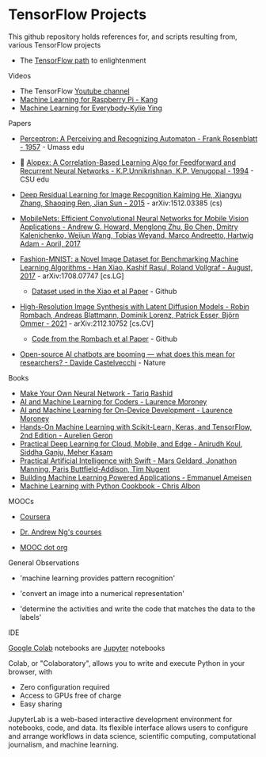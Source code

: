 # TensorFlow Projects

This github repository holds references for, and scripts resulting from, various TensorFlow projects

* The [TensorFlow path](https://www.tensorflow.org/resources/learn-ml) to enlightenment

Videos 

* The TensorFlow [Youtube channel](https://www.youtube.com/tensorflow)
* [Machine Learning for Raspberry Pi - Kang](https://www.youtube.com/@TensorFlow/videos)
* [Machine Learning for Everybody-Kylie Ying](https://youtu.be/i_LwzRVP7bg)

Papers

* [Perceptron: A Perceiving and Recognizing Automaton - Frank Rosenblatt - 1957](https://blogs.umass.edu/brain-wars/files/2016/03/rosenblatt-1957.pdf) - Umass edu

* :wolf: [Alopex: A Correlation-Based Learning Algo for Feedforward and Recurrent Neural Networks - K.P.Unnikrishnan, K.P. Venugopal - 1994](https://www.cs.colostate.edu/~anderson/cs545/notebooks/Alopex.pdf) - CSU edu 

* [Deep Residual Learning for Image Recognition Kaiming He, Xiangyu Zhang, Shaoqing Ren, Jian Sun - 2015](https://arxiv.org/abs/1512.03385) - arXiv:1512.03385 (cs)

* [MobileNets: Efficient Convolutional Neural Networks for Mobile Vision Applications - Andrew G. Howard, Menglong Zhu, Bo Chen, Dmitry Kalenichenko, Weijun Wang, Tobias Weyand, Marco Andreetto, Hartwig Adam - April, 2017](https://arxiv.org/abs/1704.04861)

* [Fashion-MNIST: a Novel Image Dataset for Benchmarking Machine Learning Algorithms - Han Xiao, Kashif Rasul, Roland Vollgraf - August, 2017](https://arxiv.org/abs/1708.07747) - arXiv:1708.07747 [cs.LG]

  * [Dataset used in the Xiao et al Paper](https://github.com/zalandoresearch/fashion-mnist) - Github

* [High-Resolution Image Synthesis with Latent Diffusion Models - Robin Rombach, Andreas Blattmann, Dominik Lorenz, Patrick Esser, Björn Ommer - 2021](https://arxiv.org/abs/2112.10752) - arXiv:2112.10752 [cs.CV]

  * [Code from the Rombach et al Paper](https://github.com/CompVis/latent-diffusion) - Github

* [Open-source AI chatbots are booming — what does this mean for researchers? - Davide Castelvecchi](https://www.nature.com/articles/d41586-023-01970-6) - Nature

Books

* [Make Your Own Neural Network - Tariq Rashid](https://github.com/makeyourownneuralnetwork)
* [AI and Machine Learning for Coders - Laurence Moroney](https://www.oreilly.com/library/view/ai-and-machine/9781492078180/)
* [AI and Machine Learning for On-Device Development -  Laurence Moroney](https://www.oreilly.com/library/view/ai-and-machine/9781098101732/?_gl=1*1sy96x5*_ga*MTQzMzMyNjk5MC4xNjg3MTk2NDY4*_ga_092EL089CH*MTY4NzE5NjQ2OC4xLjEuMTY4NzE5Nzk4NS41OS4wLjA.)
* [Hands-On Machine Learning with Scikit-Learn, Keras, and TensorFlow, 2nd Edition - Aurelien Geron](https://www.oreilly.com/library/view/hands-on-machine-learning/9781492032632/)
* [Practical Deep Learning for Cloud, Mobile, and Edge - Anirudh Koul, Siddha Ganju, Meher Kasam](https://www.oreilly.com/library/view/practical-deep-learning/9781492034858/)
* [Practical Artificial Intelligence with Swift - Mars Geldard, Jonathon Manning, Paris Buttfield-Addison, Tim Nugent](https://www.oreilly.com/library/view/practical-artificial-intelligence/9781492044802/)
* [Building Machine Learning Powered Applications - Emmanuel Ameisen](https://www.oreilly.com/library/view/building-machine-learning/9781492045106/?_gl=1*cy5rgq*_ga*NjI2NjUxOTE2LjE2ODc2NjgwODc.*_ga_092EL089CH*MTY4NzY2ODA4Ny4xLjAuMTY4NzY2ODA5NC41My4wLjA.)
* [Machine Learning with Python Cookbook - Chris Albon](https://www.oreilly.com/library/view/machine-learning-with/9781491989371/)

MOOCs

* [Coursera](https://www.coursera.org)

* [Dr. Andrew Ng's courses](https://www.andrewng.org/courses/)

* [MOOC dot org](https://www.mooc.org)

General Observations

* 'machine learning provides pattern recognition'

* 'convert an image into a numerical representation'

* 'determine the activities and write the code that matches the data to the labels'

IDE

[Google Colab](https://colab.research.google.com) notebooks are [Jupyter](https://jupyter.org) notebooks 

Colab, or "Colaboratory", allows you to write and execute Python in your browser, with
- Zero configuration required
- Access to GPUs free of charge
- Easy sharing

JupyterLab is a web-based interactive development environment for notebooks, code, and data. Its flexible interface allows users to configure and arrange workflows in data science, scientific computing, computational journalism, and machine learning. 

